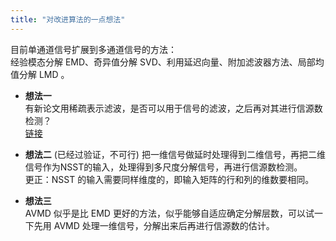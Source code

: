 ```yaml
---
title: "对改进算法的一点想法"
---
```


目前单通道信号扩展到多通道信号的方法：  
经验模态分解 EMD、奇异值分解 SVD、利用延迟向量、附加滤波器方法、局部均值分解 LMD 。

- **想法一**  
有新论文用稀疏表示滤波，是否可以用于信号的滤波，之后再对其进行信源数检测？  
[链接](https://www.bilibili.com/video/BV1tE411A7RC?p=3&share_medium=android&share_plat=android&share_session_id=3471ab2d-6968-4555-9583-8833a7cf4cf6&share_source=WEIXIN&share_tag=s_i&timestamp=1635941102&unique_k=LpjnPw)

- **想法二**  (已经过验证，不可行)
把一维信号做延时处理得到二维信号，再把二维信号作为NSST的输入，处理得到多尺度分解信号，再进行信源数检测。  
更正：NSST 的输入需要同样维度的，即输入矩阵的行和列的维数要相同。  

- **想法三**  
AVMD 似乎是比 EMD 更好的方法，似乎能够自适应确定分解层数，可以试一下先用 AVMD 处理一维信号，分解出来后再进行信源数的估计。